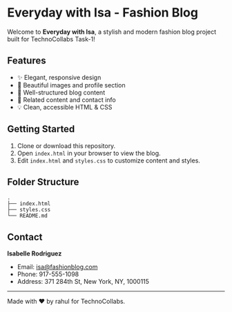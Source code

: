 # Everyday with Isa - Fashion Blog

Welcome to **Everyday with Isa**, a stylish and modern fashion blog project built for TechnoCollabs Task-1!

## Features

- ✨ Elegant, responsive design
- 📸 Beautiful images and profile section
- 📝 Well-structured blog content
- 🔗 Related content and contact info
- 💡 Clean, accessible HTML & CSS

## Getting Started

1. Clone or download this repository.
2. Open `index.html` in your browser to view the blog.
3. Edit `index.html` and `styles.css` to customize content and styles.

## Folder Structure

```
.
├── index.html
├── styles.css
└── README.md
```

## Contact

**Isabelle Rodriguez**  
- Email: isa@fashionblog.com  
- Phone: 917-555-1098  
- Address: 371 284th St, New York, NY, 1000115

---

Made with ❤️ by rahul for TechnoCollabs.
